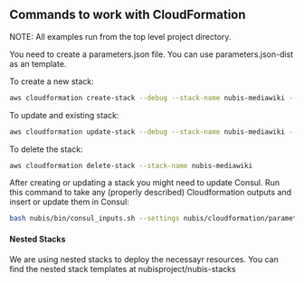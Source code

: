 ﻿## Commands to work with CloudFormation

NOTE: All examples run from the top level project directory.

You need to create a parameters.json file. You can use parameters.json-dist as an template.

To create a new stack:
```bash
aws cloudformation create-stack --debug --stack-name nubis-mediawiki --template-body file://nubis/cloudformation/main.json --parameters file://nubis/cloudformation/parameters.json
```

To update and existing stack:
```bash
aws cloudformation update-stack --debug --stack-name nubis-mediawiki --template-body file://nubis/cloudformation/main.json --parameters file://nubis/cloudformation/parameters.json
```

To delete the stack:
```bash
aws cloudformation delete-stack --stack-name nubis-mediawiki
```

After creating or updating a stack you might need to update Consul. Run this command to take any (properly described) Cloudformation outputs and insert or update them in Consul:
```bash
bash nubis/bin/consul_inputs.sh --settings nubis/cloudformation/parameters.json get-and-update
```

#### Nested Stacks

We are using nested stacks to deploy the necessayr resources. You can find the nested stack templates at nubisproject/nubis-stacks